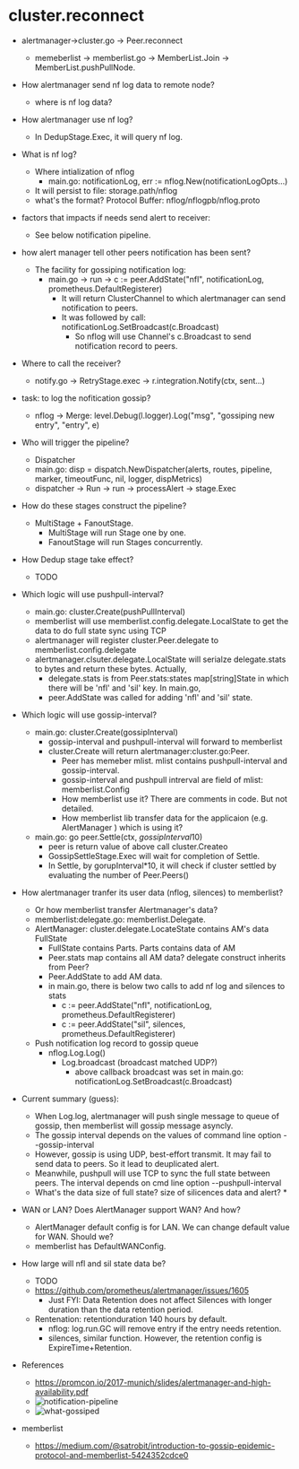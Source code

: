 # cluster.reconnect
* alertmanager->cluster.go -> Peer.reconnect
  * memeberlist -> memberlist.go -> MemberList.Join -> MemberList.pushPullNode.
* How alertmanager send nf log data to remote node?
  * where is nf log data?
* How alertmanager use nf log?
  * In DedupStage.Exec, it will query nf log.
* What is nf log?
  * Where intialization of nflog
    * main.go: notificationLog, err := nflog.New(notificationLogOpts...)
  * It will persist to file: storage.path/nflog
  * what's the format? Protocol Buffer: nflog/nflogpb/nflog.proto
* factors that impacts if needs send alert to receiver:
  * See below notification pipeline.
* how alert manager tell other peers notification has been sent?
  * The facility for gossiping notification log:
    * main.go -> run -> c := peer.AddState("nfl", notificationLog, prometheus.DefaultRegisterer)
      * It will return ClusterChannel to which alertmanager can send notification to peers.
      * It was followed by call: notificationLog.SetBroadcast(c.Broadcast)
        * So nflog will use Channel's c.Broadcast to send notification record to peers.
* Where to call the receiver?
  * notify.go -> RetryStage.exec -> r.integration.Notify(ctx, sent...)
* task: to log the nofitication gossip?
  * nflog -> Merge: level.Debug(l.logger).Log("msg", "gossiping new entry", "entry", e)
* Who will trigger the pipeline?
  * Dispatcher
  * main.go: disp = dispatch.NewDispatcher(alerts, routes, pipeline, marker, timeoutFunc, nil, logger, dispMetrics)
  * dispatcher -> Run -> run -> processAlert -> stage.Exec
* How do these stages construct the pipeline?
  * MultiStage + FanoutStage.
    * MultiStage will run Stage one by one.
    * FanoutStage will run Stages concurrently.
* How Dedup stage take effect?
  * TODO
* Which logic will use pushpull-interval?
  * main.go: cluster.Create(pushPullInterval)
  * memberlist will use memberlist.config.delegate.LocalState to get the data to do full state sync using TCP
  * alertmanager will register cluster.Peer.delegate to memberlist.config.delegate
  * alertmanager.clsuter.delegate.LocalState will serialze delegate.stats to bytes and return these bytes. Actually, 
    * delegate.stats is from Peer.stats:states map[string]State in which there will be 'nfl' and 'sil' key. In main.go,
    * peer.AddState was called for adding 'nfl' and 'sil' state.
* Which logic will use gossip-interval?
  * main.go: cluster.Create(gossipInterval)
    * gossip-interval and pushpull-interval will forward to memberlist
    * cluster.Create will return alertmanager:cluster.go:Peer.
      * Peer has memeber mlist. mlist contains pushpull-interval and gossip-interval.
      * gossip-interval and pushpull intrerval are field of mlist: memberlist.Config
      * How memberlist use it? There are comments in code. But not detailed.
      * How memberlist lib transfer data for the applicaion (e.g. AlertManager ) which is using it?
  * main.go: go peer.Settle(ctx, *gossipInterval*10)
    * peer is return value of above call cluster.Createo
    * GossipSettleStage.Exec will wait for completion of Settle.
    * In Settle, by gorupInterval*10, it will check if cluster settled by evaluating the number of Peer.Peers()

* How alertmanager tranfer its user data (nflog, silences) to memberlist?
  *  Or how memberlist transfer Alertmanager's data?
  * memberlist:delegate.go: memberlist.Delegate. 
  * AlertManager: cluster.delegate.LocateState contains AM's data FullState
    * FullState contains Parts. Parts contains data of AM
    * Peer.stats map contains all AM data? delegate construct inherits from Peer?
    * Peer.AddState to add AM data.
    * in main.go, there is below two calls to add nf log and silences to stats
      * c := peer.AddState("nfl", notificationLog, prometheus.DefaultRegisterer)
      * c := peer.AddState("sil", silences, prometheus.DefaultRegisterer)
  * Push notification log record to gossip queue
    * nflog.Log.Log()
      * Log.broadcast  (broadcast matched UDP?)
        * above callback broadcast was set in main.go: notificationLog.SetBroadcast(c.Broadcast)
* Current summary (guess):
  * When Log.log, alertmanager will push single message to queue of gossip, then memberlist will gossip message asyncly.
  * The gossip interval depends on the values of command line option --gossip-interval
  * However, gossip is using UDP, best-effort transmit. It may fail to send data to peers. So it lead to deuplicated alert.
  * Meanwhile, pushpull will use TCP to sync the full state between peers. The interval depends on cmd line option --pushpull-interval
  * What's the data size of full state?   size of silicences data and alert?
    * 
* WAN or LAN? Does AlertManager support WAN? And how?
  * AlertManager default config is for LAN.  We can change default value for WAN. Should we?
  * memberlist has DefaultWANConfig.

* How large will nfl and sil state data be?
  * TODO
  * https://github.com/prometheus/alertmanager/issues/1605
    * Just FYI: Data Retention does not affect Silences with longer duration than the data retention period.
  * Rentenation: retentionduration 140 hours by default.
    * nflog: log.run.GC will remove entry if the entry needs retention.
    * silences, similar function. However, the retention config is ExpireTime+Retention.

* References
  * https://promcon.io/2017-munich/slides/alertmanager-and-high-availability.pdf
  * ![notification-pipeline](./jichao_images/notification-pipeline.png)
  * ![what-gossiped](./jichao_images/what-gossiped.png)
* memberlist
  * https://medium.com/@satrobit/introduction-to-gossip-epidemic-protocol-and-memberlist-5424352cdce0